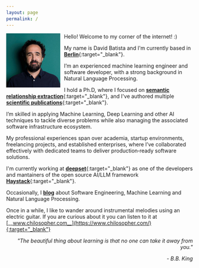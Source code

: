 ```yaml
---
layout: page
permalink: /
---
```


<img style="float: left; padding-right: 10px;" align="left"  src="/assets/images/about-me_2020_2.jpg" alt="about-me.jpg" width="29%">


Hello! Welcome to my corner of the internet! :)

My name is David Batista and I'm currently based in [__Berlin__](https://www.google.com/maps/d/viewer?mid=19OMZvuXI0bNyCy-tEzsEglB7UmY&hl&ll=52.51602753988408%2C13.316764005371056&z=10){:target="_blank"}. 

I’m an experienced machine learning engineer and software developer, with a strong background in Natural Language Processing. 

I hold a Ph.D, where I focused on [__semantic relationship extraction__](http://davidsbatista.net/assets/documents/publications/dsbatista-phd-thesis-2016.pdf){:target="_blank"}, and I've authored multiple [__scientific publications__](https://scholar.google.de/citations?user=-tRNGd0AAAAJ&hl=en){:target="_blank"}. 

I’m skilled in applying Machine Learning, Deep Learning and other AI techniques to tackle diverse problems while also managing the associated software infrastructure ecosystem. 

My professional experiences span over academia, startup environments, freelancing projects, and established enterprises, where I’ve collaborated effectively with dedicated teams to deliver production‑ready software solutions.

I'm currently working at [__deepset__](https://www.deepset.com){:target="_blank"} as one of the developers and mantainers of the open source AI/LLM framework [__Haystack__](https://github.com/deepset-ai/haystack){:target="_blank"}.

Occasionally, I <a href="/posts/" target="_blank"><b>blog</b></a> about Software Engineering, Machine Learning and Natural Language Processing.

Once in a while, I like to wander around instrumental melodies using an electric guitar. If you are curious about it you can listen to it at [__www.chilosopher.com__](https://www.chilosopher.com/){:target="_blank"}


<div style="text-align: right;">
	<p><em>"The beautiful thing about learning is that no one can take it away from you."</em></p>
	<p style="font-style: italic;">- B.B. King</p>
</div>
